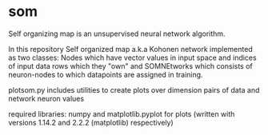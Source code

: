 # som
Self organizing map is an unsupervised neural network algorithm.

In this repository Self organized map a.k.a Kohonen network implemented as two classes: 
Nodes which have vector values in input space and indices of input data rows which they "own" and 
SOMNEtworks which consists of neuron-nodes to which datapoints are assigned in training.

plotsom.py includes utilities to create plots over dimension pairs of data and network neuron values

required libraries: numpy and matplotlib.pyplot for plots (written with versions 1.14.2 and 2.2.2 (matplotlib) respectively)




